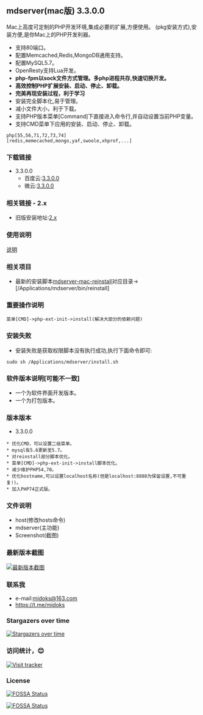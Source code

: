 ## mdserver(mac版) 3.3.0.0

Mac上高度可定制的PHP开发环境,集成必要的扩展,方便使用。
(pkg安装方式),安装方便,是你Mac上的PHP开发利器。

- 支持80端口。
- 配置Memcached,Redis,MongoDB通用支持。
- 配置MySQL5.7。
- OpenResty支持Lua开发。
- **php-fpm以sock文件方式管理。多php进程共存,快速切换开发。**
- **高效控制PHP扩展安装、启动、停止、卸载。**
- **完美再现安装过程，利于学习**
- 安装完全脚本化,易于管理。
- 减小文件大小，利于下载。
- 支持PHP版本菜单[Command]下直接进入命令行,并自动设置当前PHP变量。
- 支持CMD菜单下应用的安装、启动、停止、卸载。

```
php[55,56,71,72,73,74]
[redis,memecached,mongo,yaf,swoole,xhprof,...]
```

### 下载链接

- 3.3.0.0
	* 百度云:[3.3.0.0](https://pan.baidu.com/s/1sBbp47eFEQc2T92Bpdl9bA)
	* 微云:[3.3.0.0](https://share.weiyun.com/5oCFVfB)

### 相关链接 - 2.x
- 旧版安装地址:[2.x](/README_2x.md)

### 使用说明
[说明](https://github.com/midoks/mdserver-mac/wiki/%E4%BD%BF%E7%94%A8%E8%AF%B4%E6%98%8E-3.0)


### 相关项目

- 最新的安装脚本[mdserver-mac-reinstall](https://github.com/midoks/mdserver-mac-reinstall)对应目录->[/Applications/mdserver/bin/reinstall]

### 重要操作说明

```
菜单[CMD]->php-ext-init->install(解决大部分的依赖问题)
```

### 安装失败
- 安装失败是获取权限脚本没有执行成功,执行下面命令即可:
```
sudo sh /Applications/mdserver/install.sh
```

### 软件版本说明[可能不一致]
- 一个为软件界面开发版本。
- 一个为打包版本。

### 版本版本

- 3.3.0.0

```
* 优化CMD，可以设置二级菜单。
* mysql有5.6更新至5.7。
* 对reinstall部分脚本优化。
* 菜单[CMD]->php-ext-init->install脚本优化。
* 减少维护PHP54,70。
* 优化hostname,可以设置localhost名称(但是localhost:8888为保留设置,不可重复!)。
* 加入PHP74正式版。
```

### 文件说明
- host(修改hosts命令)
- mdserver(主功能)
- Screenshot(截图)


### 最新版本截图
[![最新版本截图](https://github.com/midoks/mdserver-mac/blob/master/Screenshot/Screenshot_3.png)](https://github.com/midoks/mdserver-mac/blob/master/Screenshot/Screenshot_3.png)


### 联系我
- e-mail:midoks@163.com
- https://t.me/midoks

### Stargazers over time

[![Stargazers over time](https://starchart.cc/midoks/mdserver-mac.svg)](https://starchart.cc/midoks/mdserver-mac)

### 访问统计，😊
[![Visit tracker](http://www.clustrmaps.com/map_v2.png?d=WGjERIEklP1qbkyucGHB7tWPSBrRHY04mK1xZCft-rA&cl=ffffff)](https://clustrmaps.com/site/1ap6t)


### License
[![FOSSA Status](https://app.fossa.io/api/projects/git%2Bgithub.com%2Fmidoks%2Fmdserver-mac.svg?type=large)](https://app.fossa.io/projects/git%2Bgithub.com%2Fmidoks%2Fmdserver-mac?ref=badge_large)

[![FOSSA Status](https://app.fossa.io/api/projects/git%2Bgithub.com%2Fmidoks%2Fmdserver-mac.svg?type=shield)](https://app.fossa.io/projects/git%2Bgithub.com%2Fmidoks%2Fmdserver-mac?ref=badge_shield)